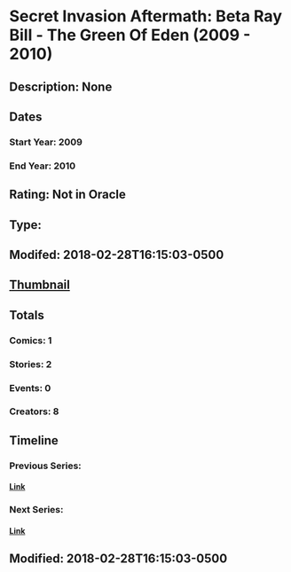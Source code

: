 # Secret Invasion Aftermath: Beta Ray Bill - The Green Of Eden (2009 - 2010)
## Description: None
## Dates
### Start Year: 2009
### End Year: 2010
## Rating: Not in Oracle
## Type: 
## Modifed: 2018-02-28T16:15:03-0500
## [Thumbnail](http://i.annihil.us/u/prod/marvel/i/mg/8/e0/5a8f1c00e715c.jpg)
## Totals
### Comics: 1
### Stories: 2
### Events: 0
### Creators: 8
## Timeline
### Previous Series: 
#### [Link]()
### Next Series: 
#### [Link]()
## Modified: 2018-02-28T16:15:03-0500